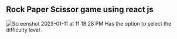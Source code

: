 ## Rock Paper Scissor game using react js 
![Screenshot 2023-01-11 at 11 18 28 PM](https://user-images.githubusercontent.com/76957823/211881149-be29dc92-6289-46bc-8674-0308dfc43e0b.png)
Has the option to select the difficulty level . 
